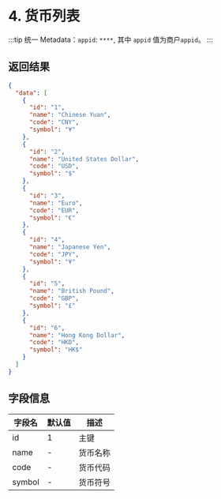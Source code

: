 # 4. 货币列表

:::tip
统一 Metadata：`appid`: `****`, 其中 `appid` 值为商户`appid`。
:::

## 返回结果

```json
{
  "data": [
    {
      "id": "1",
      "name": "Chinese Yuan",
      "code": "CNY",
      "symbol": "¥"
    },
    {
      "id": "2",
      "name": "United States Dollar",
      "code": "USD",
      "symbol": "$"
    },
    {
      "id": "3",
      "name": "Euro",
      "code": "EUR",
      "symbol": "€"
    },
    {
      "id": "4",
      "name": "Japanese Yen",
      "code": "JPY",
      "symbol": "¥"
    },
    {
      "id": "5",
      "name": "British Pound",
      "code": "GBP",
      "symbol": "£"
    },
    {
      "id": "6",
      "name": "Hong Kong Dollar",
      "code": "HKD",
      "symbol": "HK$"
    }
  ]
}
```

## 字段信息
 
| 字段名    | 默认值 | 描述   |
|--------|-----|------|
| id     | 1   | 主键   |
| name   | -   | 货币名称 |
| code   | -   | 货币代码 |
| symbol | -   | 货币符号 |
